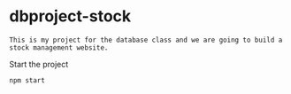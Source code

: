 # dbproject-stock

	This is my project for the database class and we are going to build a stock management website.

Start the project

	npm start
